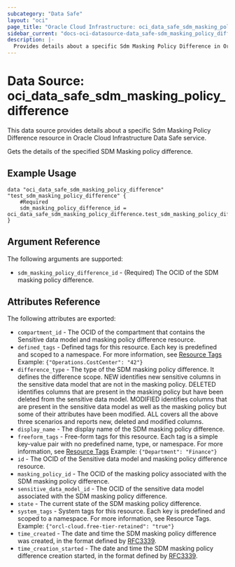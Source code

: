 ```yaml
---
subcategory: "Data Safe"
layout: "oci"
page_title: "Oracle Cloud Infrastructure: oci_data_safe_sdm_masking_policy_difference"
sidebar_current: "docs-oci-datasource-data_safe-sdm_masking_policy_difference"
description: |-
  Provides details about a specific Sdm Masking Policy Difference in Oracle Cloud Infrastructure Data Safe service
---
```


# Data Source: oci_data_safe_sdm_masking_policy_difference
This data source provides details about a specific Sdm Masking Policy Difference resource in Oracle Cloud Infrastructure Data Safe service.

Gets the details of the specified SDM Masking policy difference.

## Example Usage

```hcl
data "oci_data_safe_sdm_masking_policy_difference" "test_sdm_masking_policy_difference" {
	#Required
	sdm_masking_policy_difference_id = oci_data_safe_sdm_masking_policy_difference.test_sdm_masking_policy_difference.id
}
```

## Argument Reference

The following arguments are supported:

* `sdm_masking_policy_difference_id` - (Required) The OCID of the SDM masking policy difference.


## Attributes Reference

The following attributes are exported:

* `compartment_id` - The OCID of the compartment that contains the Sensitive data model and masking policy difference resource.
* `defined_tags` - Defined tags for this resource. Each key is predefined and scoped to a namespace. For more information, see [Resource Tags](https://docs.cloud.oracle.com/iaas/Content/General/Concepts/resourcetags.htm) Example: `{"Operations.CostCenter": "42"}` 
* `difference_type` - The type of the SDM masking policy difference. It defines the difference scope. NEW identifies new sensitive columns in the sensitive data model that are not in the masking policy. DELETED identifies columns that are present in the masking policy but have been deleted from the sensitive data model. MODIFIED identifies columns that are present in the sensitive data model as well as the masking policy but some of their attributes have been modified. ALL covers all the above three scenarios and reports new, deleted and modified columns. 
* `display_name` - The display name of the SDM masking policy difference.
* `freeform_tags` - Free-form tags for this resource. Each tag is a simple key-value pair with no predefined name, type, or namespace. For more information, see [Resource Tags](https://docs.cloud.oracle.com/iaas/Content/General/Concepts/resourcetags.htm)  Example: `{"Department": "Finance"}` 
* `id` - The OCID of the Sensitive data model and masking policy difference resource.
* `masking_policy_id` - The OCID of the masking policy associated with the SDM masking policy difference.
* `sensitive_data_model_id` - The OCID of the sensitive data model associated with the SDM masking policy difference.
* `state` - The current state of the SDM masking policy difference.
* `system_tags` - System tags for this resource. Each key is predefined and scoped to a namespace. For more information, see Resource Tags. Example: `{"orcl-cloud.free-tier-retained": "true"}` 
* `time_created` - The date and time the SDM masking policy difference was created, in the format defined by [RFC3339](https://tools.ietf.org/html/rfc3339). 
* `time_creation_started` - The date and time the SDM masking policy difference creation started, in the format defined by [RFC3339](https://tools.ietf.org/html/rfc3339).

